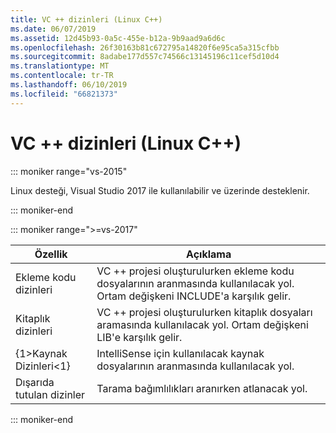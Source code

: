 ```yaml
---
title: VC ++ dizinleri (Linux C++)
ms.date: 06/07/2019
ms.assetid: 12d45b93-0a5c-455e-b12a-9b9aad9a6d6c
ms.openlocfilehash: 26f30163b81c672795a14820f6e95ca5a315cfbb
ms.sourcegitcommit: 8adabe177d557c74566c13145196c11cef5d10d4
ms.translationtype: MT
ms.contentlocale: tr-TR
ms.lasthandoff: 06/10/2019
ms.locfileid: "66821373"
---
```

# <a name="vc-directories-linux-c"></a>VC ++ dizinleri (Linux C++)

::: moniker range="vs-2015"

Linux desteği, Visual Studio 2017 ile kullanılabilir ve üzerinde desteklenir.

::: moniker-end

::: moniker range=">=vs-2017"

Özellik | Açıklama
--- | ---
Ekleme kodu dizinleri | VC ++ projesi oluşturulurken ekleme kodu dosyalarının aranmasında kullanılacak yol.  Ortam değişkeni INCLUDE'a karşılık gelir.
Kitaplık dizinleri | VC ++ projesi oluşturulurken kitaplık dosyaları aramasında kullanılacak yol.  Ortam değişkeni LIB'e karşılık gelir.
{1&gt;Kaynak Dizinleri&lt;1} | IntelliSense için kullanılacak kaynak dosyalarının aranmasında kullanılacak yol.
Dışarıda tutulan dizinler | Tarama bağımlılıkları aranırken atlanacak yol.

::: moniker-end

